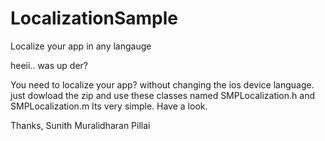 LocalizationSample
==================

Localize your app in any langauge


heeii.. was up der?

You need to localize your app? without changing the ios device language.
just dowload the zip and  use these classes named SMPLocalization.h and SMPLocalization.m
Its very simple. Have a look.

Thanks,
 Sunith Muralidharan Pillai
